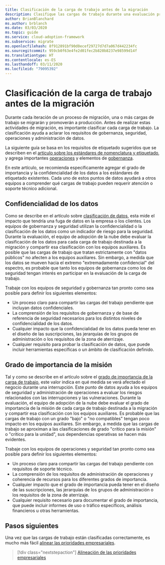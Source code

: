 ```yaml
---
title: Clasificación de la carga de trabajo antes de la migración
description: Clasifique las cargas de trabajo durante una evaluación previa a la migración.
author: BrianBlanchard
ms.author: brblanch
ms.date: 03/03/2020
ms.topic: guide
ms.service: cloud-adoption-framework
ms.subservice: migrate
ms.openlocfilehash: 8f912891bf90d0ecef29727d7d7a067d442234fc
ms.sourcegitcommit: 959cb0f63e4fe2d01fec2b820b8237e98599d14f
ms.translationtype: HT
ms.contentlocale: es-ES
ms.lasthandoff: 03/11/2020
ms.locfileid: "79095392"
---
```

# <a name="workload-classification-before-migration"></a>Clasificación de la carga de trabajo antes de la migración

Durante cada iteración de un proceso de migración, una o más cargas de trabajo se migrarán y promoverán a producción. Antes de realizar estas actividades de migración, es importante clasificar cada carga de trabajo. La clasificación ayuda a aclarar los requisitos de gobernanza, seguridad, operaciones y administración de datos.

La siguiente guía se basa en los requisitos de etiquetado sugeridos que se describen en el [artículo sobre los estándares de nomenclatura y etiquetado](../../../ready/azure-best-practices/naming-and-tagging.md#metadata-tags), y agrega importantes [operaciones](../../../manage/considerations/criticality.md#criticality-scale) y elementos de [gobernanza](../../../govern/guides/complex/prescriptive-guidance.md#resource-tagging).

En este artículo, se recomienda específicamente agregar el grado de importancia y la confidencialidad de los datos a los estándares de etiquetado existentes. Cada uno de estos puntos de datos ayudará a otros equipos a comprender qué cargas de trabajo pueden requerir atención o soporte técnico adicional.

## <a name="data-sensitivity"></a>Confidencialidad de los datos

Como se describe en el artículo sobre [clasificación de datos](../../../govern/policy-compliance/data-classification.md), esta mide el impacto que tendría una fuga de datos en la empresa o los clientes. Los equipos de gobernanza y seguridad utilizan la confidencialidad o la clasificación de los datos como un indicador de riesgo para la seguridad. Durante la evaluación, el equipo de adopción de la nube debe evaluar la clasificación de los datos para cada carga de trabajo destinada a la migración y compartir esa clasificación con los equipos auxiliares. Es posible que las cargas de trabajo que tratan estrictamente con "datos públicos" no afecten a los equipos auxiliares. Sin embargo, a medida que los datos se mueven hacia el extremo "extremadamente confidencial" del espectro, es probable que tanto los equipos de gobernanza como los de seguridad tengan interés en participar en la evaluación de la carga de trabajo.

Trabaje con los equipos de seguridad y gobernanza tan pronto como sea posible para definir los siguientes elementos:

- Un proceso claro para compartir las cargas del trabajo pendiente que incluyan datos confidenciales.
- La comprensión de los requisitos de gobernanza y de base de referencia de seguridad necesarios para los distintos niveles de confidencialidad de los datos.
- Cualquier impacto que la confidencialidad de los datos pueda tener en el diseño de las suscripciones, las jerarquías de los grupos de administración o los requisitos de la zona de aterrizaje.
- Cualquier requisito para probar la clasificación de datos, que puede incluir herramientas específicas o un ámbito de clasificación definido.

## <a name="mission-criticality"></a>Grado de importancia de la misión

Tal y como se describe en el artículo sobre el [grado de importancia de la carga de trabajo](../../../manage/considerations/criticality.md), este valor indica en qué medida se verá afectado el negocio durante una interrupción. Este punto de datos ayuda a los equipos de seguridad y administración de operaciones a evaluar los riesgos relacionados con las interrupciones y las vulneraciones. Durante la evaluación, el equipo de adopción de la nube debe evaluar el grado de importancia de la misión de cada carga de trabajo destinada a la migración y compartir esa clasificación con los equipos auxiliares. Es probable que las cargas de trabajo con un grado "bajo" o "no compatibles" tengan poco impacto en los equipos auxiliares. Sin embargo, a medida que las cargas de trabajo se aproximan a las clasificaciones de grado "crítico para la misión" o "crítico para la unidad", sus dependencias operativas se hacen más evidentes.

Trabaje con los equipos de operaciones y seguridad tan pronto como sea posible para definir los siguientes elementos:

- Un proceso claro para compartir las cargas del trabajo pendiente con requisitos de soporte técnico.
- La comprensión de los requisitos de administración de operaciones y coherencia de recursos para los diferentes grados de importancia.
- Cualquier impacto que el grado de importancia pueda tener en el diseño de las suscripciones, las jerarquías de los grupos de administración o los requisitos de la zona de aterrizaje.
- Cualquier requisito necesario para documentar el grado de importancia, que puede incluir informes de uso o tráfico específicos, análisis financieros u otras herramientas.

## <a name="next-steps"></a>Pasos siguientes

Una vez que las cargas de trabajo están clasificadas correctamente, es mucho más fácil [alinear las prioridades empresariales](./business-priorities.md).

> [!div class="nextstepaction"]
> [Alineación de las prioridades empresariales](./business-priorities.md)
